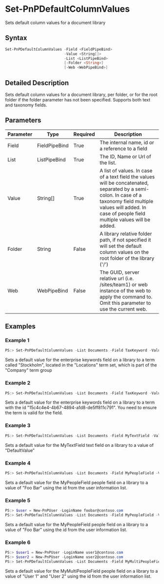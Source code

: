 # Set-PnPDefaultColumnValues
Sets default column values for a document library
## Syntax
```powershell
Set-PnPDefaultColumnValues -Field <FieldPipeBind>
                           -Value <String[]>
                           -List <ListPipeBind>
                           [-Folder <String>]
                           [-Web <WebPipeBind>]
```


## Detailed Description
Sets default column values for a document library, per folder, or for the root folder if the folder parameter has not been specified. Supports both text and taxonomy fields.

## Parameters
Parameter|Type|Required|Description
---------|----|--------|-----------
|Field|FieldPipeBind|True|The internal name, id or a reference to a field|
|List|ListPipeBind|True|The ID, Name or Url of the list.|
|Value|String[]|True|A list of values. In case of a text field the values will be concatenated, separated by a semi-colon. In case of a taxonomy field multiple values will added. In case of people field multiple values will be added.|
|Folder|String|False|A library relative folder path, if not specified it will set the default column values on the root folder of the library ('/')|
|Web|WebPipeBind|False|The GUID, server relative url (i.e. /sites/team1) or web instance of the web to apply the command to. Omit this parameter to use the current web.|
## Examples

### Example 1
```powershell
PS:> Set-PnPDefaultColumnValues -List Documents -Field TaxKeyword -Value "Company|Locations|Stockholm"
```
Sets a default value for the enterprise keywords field on a library to a term called "Stockholm", located in the "Locations" term set, which is part of the "Company" term group

### Example 2
```powershell
PS:> Set-PnPDefaultColumnValues -List Documents -Field TaxKeyword -Value "15c4c4e4-4b67-4894-a1d8-de5ff811c791"
```
Sets a default value for the enterprise keywords field on a library to a term with the id "15c4c4e4-4b67-4894-a1d8-de5ff811c791". You need to ensure the term is valid for the field.

### Example 3
```powershell
PS:> Set-PnPDefaultColumnValues -List Documents -Field MyTextField -Value "DefaultValue"
```
Sets a default value for the MyTextField text field on a library to a value of "DefaultValue"

### Example 4
```powershell
PS:> Set-PnPDefaultColumnValues -List Documents -Field MyPeopleField -Value "1;#Foo Bar"
```
Sets a default value for the MyPeopleField people field on a library to a value of "Foo Bar" using the id from the user information list.

### Example 5
```powershell
PS:> $user = New-PnPUser -LoginName foobar@contoso.com
PS:> Set-PnPDefaultColumnValues -List Documents -Field MyPeopleField -Value "$($user.Id);#$($user.LoginName)"
```
Sets a default value for the MyPeopleField people field on a library to a value of "Foo Bar" using the id from the user information list.

### Example 6
```powershell
PS:> $user1 = New-PnPUser -LoginName user1@contoso.com
PS:> $user2 = New-PnPUser -LoginName user2@contoso.com
PS:> Set-PnPDefaultColumnValues -List Documents -Field MyMultiPeopleField -Value "$($user1.Id);#$($user1.LoginName)","$($user2.Id);#$($user2.LoginName)"
```
Sets a default value for the MyMultiPeopleField people field on a library to a value of "User 1" and "User 2" using the id from the user information list.
